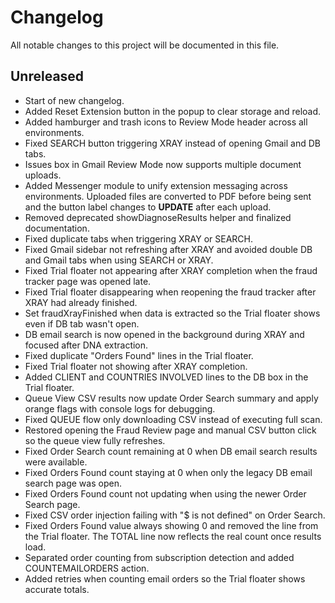 # Changelog

All notable changes to this project will be documented in this file.

## Unreleased
- Start of new changelog.
- Added Reset Extension button in the popup to clear storage and reload.
- Added hamburger and trash icons to Review Mode header across all environments.
- Fixed SEARCH button triggering XRAY instead of opening Gmail and DB tabs.
- Issues box in Gmail Review Mode now supports multiple document uploads.
- Added Messenger module to unify extension messaging across environments.
  Uploaded files are converted to PDF before being sent and the button label
  changes to **UPDATE** after each upload.
- Removed deprecated showDiagnoseResults helper and finalized documentation.
- Fixed duplicate tabs when triggering XRAY or SEARCH.
- Fixed Gmail sidebar not refreshing after XRAY and avoided double DB and Gmail tabs when using SEARCH or XRAY.
- Fixed Trial floater not appearing after XRAY completion when the fraud tracker
  page was opened late.
- Fixed Trial floater disappearing when reopening the fraud tracker after XRAY
  had already finished.
- Set fraudXrayFinished when data is extracted so the Trial floater shows even if DB tab wasn't open.
- DB email search is now opened in the background during XRAY and focused after DNA extraction.
- Fixed duplicate "Orders Found" lines in the Trial floater.
- Fixed Trial floater not showing after XRAY completion.
- Added CLIENT and COUNTRIES INVOLVED lines to the DB box in the Trial floater.
- Queue View CSV results now update Order Search summary and apply orange flags with console logs for debugging.
- Fixed QUEUE flow only downloading CSV instead of executing full scan.
- Restored opening the Fraud Review page and manual CSV button click so the queue view fully refreshes.
- Fixed Order Search count remaining at 0 when DB email search results were available.
- Fixed Orders Found count staying at 0 when only the legacy DB email search page was open.
- Fixed Orders Found count not updating when using the newer Order Search page.
- Fixed CSV order injection failing with "$ is not defined" on Order Search.
- Fixed Orders Found value always showing 0 and removed the line from the Trial
  floater. The TOTAL line now reflects the real count once results load.
- Separated order counting from subscription detection and added COUNTEMAILORDERS action.
- Added retries when counting email orders so the Trial floater shows accurate totals.
